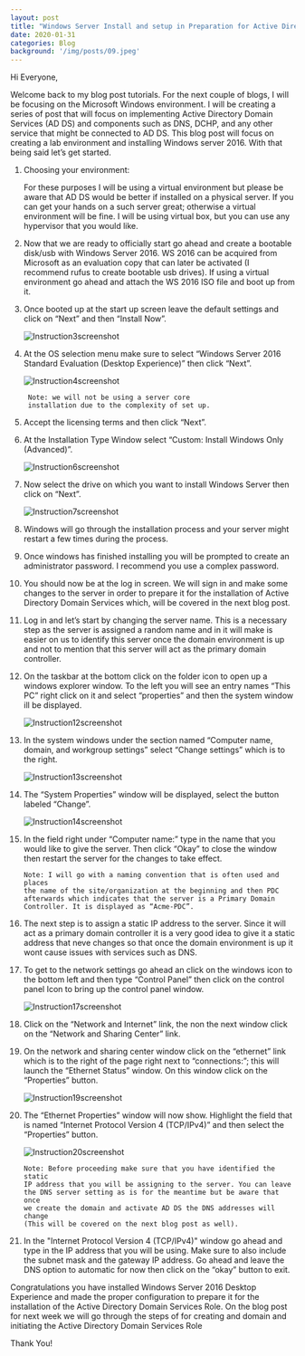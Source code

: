 ```yaml
---
layout: post
title: "Windows Server Install and setup in Preparation for Active Directory Install "
date: 2020-01-31
categories: Blog
background: '/img/posts/09.jpeg'
---
```


Hi Everyone,

Welcome back to my blog post tutorials. For the next couple of blogs, I will be focusing on the
Microsoft Windows environment. I will be creating a series of post that will focus on implementing
Active Directory Domain Services (AD DS) and components such as DNS, DCHP, and any other service that
might be connected to AD DS. This blog post will focus on creating a lab environment and installing
Windows server 2016. With that being said let’s get started.

1. Choosing your environment:

    For these purposes I will be using a virtual environment but please be aware that AD DS would be
    better if installed on a physical server. If you can get your hands on a such server great;
    otherwise a virtual environment will be fine. I will be using virtual box, but you can use any
    hypervisor that you would like.

2. Now that we are ready to officially start go ahead and create a bootable disk/usb with Windows
   Server 2016. WS 2016 can be acquired  from Microsoft as an evaluation copy that can later be
   activated (I recommend rufus to create bootable usb drives). If using a virtual environment go
   ahead and attach the WS 2016 ISO file and boot up from it. 

3. Once booted up at the start up screen leave the default settings and click on “Next” and
   then “Install Now”.
   
   ![Instruction3screenshot](/newblog/img/resources/2020-01-31-Post/3.jpeg)

4. At the OS selection menu make sure to select “Windows Server 2016 Standard Evaluation
   (Desktop Experience)” then click “Next”. 
   
   ![Instruction4screenshot](/newblog/img/resources/2020-01-31-Post/4.jpeg)
   
        Note: we will not be using a server core
        installation due to the complexity of set up. 

5. Accept the licensing terms and then click “Next”.

6. At the Installation Type Window select “Custom: Install Windows Only (Advanced)”.

   ![Instruction6screenshot](/newblog/img/resources/2020-01-31-Post/6.jpeg)

7. Now select the drive on which you want to install Windows Server then click on “Next”.

   ![Instruction7screenshot](/newblog/img/resources/2020-01-31-Post/7.jpeg)

8. Windows will go through the installation process and your server might restart a few
   times during the process.

9. Once windows has finished installing you will be prompted to create an administrator
   password. I recommend you use a complex password.

10. You should now be at the log in screen. We will sign in and make some changes to the
    server in order to prepare it for the installation of Active Directory Domain Services
    which, will be covered in the next blog post.

11. Log in and let’s start by changing the server name. This is a necessary step as the
    server is assigned a random name and in it will make is easier on us to identify this
    server once the domain environment is up and not to mention that this server will act
    as the primary domain controller.

12. On the taskbar at the bottom click on the folder icon to open up a windows explorer
    window. To the left you will see an entry names “This PC” right click on it and
    select “properties” and then the system window ill be displayed.
    
    ![Instruction12screenshot](/newblog/img/resources/2020-01-31-Post/12.jpeg)

13. In the system windows under the section named “Computer name, domain, and workgroup
    settings” select “Change settings” which is to the right.
    
    ![Instruction13screenshot](/newblog/img/resources/2020-01-31-Post/13.jpeg)

14. The “System Properties” window will be displayed, select the button labeled “Change”.
    
    ![Instruction14screenshot](/newblog/img/resources/2020-01-31-Post/14.jpeg)

15. In the field right under “Computer name:” type in the name that you would like to
    give the server. Then click “Okay” to close the window then restart the server for
    the changes to take effect.

        Note: I will go with a naming convention that is often used and places 
        the name of the site/organization at the beginning and then PDC 
        afterwards which indicates that the server is a Primary Domain 
        Controller. It is displayed as “Acme-PDC”. 

16. The next step is to assign a static IP address to the server. Since it will act as a
    primary domain controller it is a very good idea to give it a static address that neve
    changes so that once the domain environment is up it wont cause issues with services
    such as DNS. 

17.	To get to the network settings go ahead an click on the windows icon to the bottom left
    and then type “Control Panel” then click on the control panel Icon to bring up the control
    panel window.
    
    ![Instruction17screenshot](/newblog/img/resources/2020-01-31-Post/17.jpeg)

18.	Click on the “Network and Internet” link, the non the next window click on the “Network
    and Sharing Center” link.

19.	On the network and sharing center window click on the “ethernet” link which is to the right
    of the page right next to “connections:”; this will launch the “Ethernet Status” window. On
    this window click on the “Properties” button.
    
    ![Instruction19screenshot](/newblog/img/resources/2020-01-31-Post/19.jpeg)

20.	The “Ethernet Properties” window will now show. Highlight the field that is named “Internet
     Protocol Version 4 (TCP/IPv4)” and then select the “Properties” button.
     
     ![Instruction20screenshot](/newblog/img/resources/2020-01-31-Post/20.jpeg)

        Note: Before proceeding make sure that you have identified the static 
        IP address that you will be assigning to the server. You can leave 
        the DNS server setting as is for the meantime but be aware that once 
        we create the domain and activate AD DS the DNS addresses will change
        (This will be covered on the next blog post as well).

21. In the "Internet Protocol Version 4 (TCP/IPv4)" window go ahead and type in the IP address that 
    you will be using. Make sure to also include the subnet mask and the gateway IP address. Go ahead 
    and leave the DNS option to automatic for now then click on the “okay” button to exit.


Congratulations you have installed Windows Server 2016 Desktop Experience and made the proper configuration 
to prepare it for the installation of the Active Directory Domain Services Role. On the blog post for next 
week we will go through the steps of for creating and domain and initiating the Active Directory Domain 
Services Role

Thank You!
